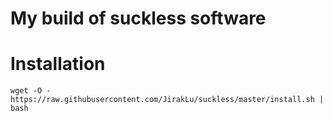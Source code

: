 # My build of suckless software

# Installation

`wget -O - https://raw.githubusercontent.com/JirakLu/suckless/master/install.sh | bash`

